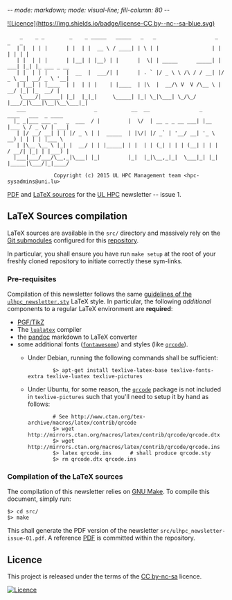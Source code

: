 -*- mode: markdown; mode: visual-line; fill-column: 80 -*-

[![Licence](https://img.shields.io/badge/license-CC by--nc--sa-blue.svg)](http://creativecommons.org/licenses/by-nc-sa/4.0)

        _    _ _        _    _ _____   _____   _   _                   _      _   _            
       | |  | | |      | |  | |  __ \ / ____| | \ | |                 | |    | | | |           
       | |  | | |      | |__| | |__) | |      |  \| | _____      _____| | ___| |_| |_ ___ _ __ 
       | |  | | |      |  __  |  ___/| |      | . ` |/ _ \ \ /\ / / __| |/ _ \ __| __/ _ \ '__|
       | |__| | |____  | |  | | |    | |____  | |\  |  __/\ V  V /\__ \ |  __/ |_| |_  __/ |
        \____/|______| |_|  |_|_|     \_____| |_| \_|\___| \_/\_/ |___/_|\___|\__|\__\___|_|
       ___                      _           __  __                _       ____   ___  _ ____
      |_ _|___ ___ _   _  ___  / |         |  \/  | __ _ _ __ ___| |__   |___ \ / _ \/ | ___|
       | |/ __/ __| | | |/ _ \ | |  _____  | |\/| |/ _` | '__/ __| '_ \    __) | | | | |___ \
       | |\__ \__ \ |_| |  __/ | | |_____| | |  | | (_| | | | (__| | | |  / __/| |_| | |___) |
      |___|___/___/\__,_|\___| |_|         |_|  |_|\__,_|_|  \___|_| |_| |_____|\___/|_|____/
                                                                                               
                   Copyright (c) 2015 UL HPC Management team <hpc-sysadmins@uni.lu>


[PDF](ulhpc_newsletter-issue-01.pdf) and [LaTeX sources](src/) for the [UL HPC](http://hpc.uni.lu) newsletter -- issue 1.

## LaTeX Sources compilation

LaTeX sources are available in the `src/` directory and massively rely on the [Git submodules](https://github.com/ULHPC/documents/tree/master/.submodules) configured for this [repository](https://github.com/ULHPC/documents/).

In particular, you shall ensure you have run `make setup` at the root of your freshly cloned repository to initiate correctly these sym-links. 

### Pre-requisites

Compilation of this newsletter follows the same [guidelines of the `ulhpc_newsletter.sty`](https://github.com/ULHPC/documents/tree/master/style/ulhpc_newsletter) LaTeX style.
In particular, the following _additional_ components to a regular LaTeX environment are __required__:

* [PGF/TikZ](http://sourceforge.net/projects/pgf/)
* The [`lualatex`](http://www.luatex.org/) compiler
* the [pandoc](http://johnmacfarlane.net/pandoc/installing.html) markdown to LaTeX converter
* some additional fonts ([`fontawesome`](https://www.ctan.org/tex-archive/fonts/fontawesome)) and styles (like [`qrcode`](https://www.ctan.org/pkg/qrcode)).
     - Under Debian, running the following commands shall be sufficient: 
     
                   $> apt-get install texlive-latex-base texlive-fonts-extra texlive-luatex texlive-pictures

     - Under Ubuntu, for some reason, the [`qrcode`](https://www.ctan.org/pkg/qrcode) package is not included in `texlive-pictures` such that you'll need to setup it by hand as follows:

                   # See http://www.ctan.org/tex-archive/macros/latex/contrib/qrcode
                   $> wget http://mirrors.ctan.org/macros/latex/contrib/qrcode/qrcode.dtx
                   $> wget http://mirrors.ctan.org/macros/latex/contrib/qrcode/qrcode.ins
                   $> latex qrcode.ins      # shall produce qrcode.sty
                   $> rm qrcode.dtx qrcode.ins

### Compilation of the LaTeX sources

The compilation of this newsletter relies on [GNU Make](http://www.gnu.org/software/make/).
To compile this document, simply run:

    $> cd src/
	$> make

This shall generate the PDF version of the newsletter `src/ulhpc_newsletter-issue-01.pdf`.
A reference [PDF](ulhpc_newsletter-issue-01.pdf) is committed within the repository. 

## Licence

This project is released under the terms of the [CC by-nc-sa](LICENCE) licence. 

[![Licence](https://licensebuttons.net/l/by-nc-sa/4.0/88x31.png)](http://creativecommons.org/licenses/by-nc-sa/4.0)
